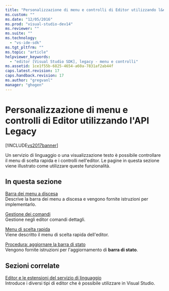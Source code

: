 ```yaml
---
title: "Personalizzazione di menu e controlli di Editor utilizzando l&#39;API Legacy | Microsoft Docs"
ms.custom: ""
ms.date: "12/05/2016"
ms.prod: "visual-studio-dev14"
ms.reviewer: ""
ms.suite: ""
ms.technology: 
  - "vs-ide-sdk"
ms.tgt_pltfrm: ""
ms.topic: "article"
helpviewer_keywords: 
  - "editor [Visual Studio SDK], legacy - menu e controlli"
ms.assetid: 1ce1f55b-6825-4654-a60a-7831af2ab44f
caps.latest.revision: 17
caps.handback.revision: 17
ms.author: "gregvanl"
manager: "ghogen"
---
```

# Personalizzazione di menu e controlli di Editor utilizzando l&#39;API Legacy
[!INCLUDE[vs2017banner](../code-quality/includes/vs2017banner.md)]

Un servizio di linguaggio o una visualizzazione testo è possibile controllare il menu di scelta rapida e i controlli nell'editor. Le pagine in questa sezione viene illustrato come utilizzare queste funzionalità.  
  
## In questa sezione  
 [Barra dei menu a discesa](../extensibility/drop-down-bar.md)  
 Descrive la barra dei menu a discesa e vengono fornite istruzioni per implementarlo.  
  
 [Gestione dei comandi](../extensibility/command-handling.md)  
 Gestione negli editor comandi dettagli.  
  
 [Menu di scelta rapida](../extensibility/context-menus.md)  
 Viene descritto il menu di scelta rapida dell'editor.  
  
 [Procedura: aggiornare la barra di stato](../extensibility/how-to-update-the-status-bar.md)  
 Vengono fornite istruzioni per l'aggiornamento di **barra di stato**.  
  
## Sezioni correlate  
 [Editor e le estensioni del servizio di linguaggio](../extensibility/editor-and-language-service-extensions.md)  
 Introduce i diversi tipi di editor che è possibile utilizzare in Visual Studio.